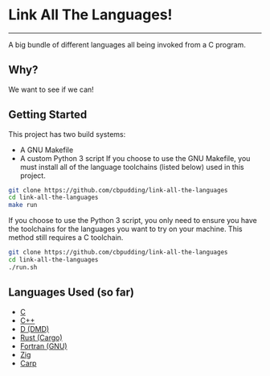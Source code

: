 # Link All The Languages!
-------------------------

A big bundle of different languages all being invoked from a C program.

## Why?

We want to see if we can!

## Getting Started
This project has two build systems:
 - A GNU Makefile
 - A custom Python 3 script
If you choose to use the GNU Makefile, you must install all of the language toolchains (listed below)
used in this project.
```sh
git clone https://github.com/cbpudding/link-all-the-languages
cd link-all-the-languages
make run
```

If you choose to use the Python 3 script, you only need to ensure you have the toolchains for the
languages you want to try on your machine. This method still requires a C toolchain.
```sh
git clone https://github.com/cbpudding/link-all-the-languages
cd link-all-the-languages
./run.sh
```

## Languages Used (so far)
 - [C](https://en.wikipedia.org/wiki/C_(programming_language))
 - [C++](https://isocpp.org/)
 - [D (DMD)](https://dlang.org/)
 - [Rust (Cargo)](https://www.rust-lang.org/)
 - [Fortran (GNU)](https://gcc.gnu.org/fortran/)
 - [Zig](https://ziglang.org/)
 - [Carp](https://github.com/carp-lang/Carp)
